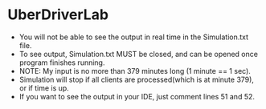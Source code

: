 # UberDriverLab
 * You will not be able to see the output in real time in the Simulation.txt file.
 * To see output, Simulation.txt MUST be closed, and can be opened once program finishes running.
 * NOTE: My input is no more than 379 minutes long (1 minute == 1 sec).
 * Simulation will stop if all clients are processed(which is at minute 379), or if time is up.
 * If you want to see the output in your IDE, just comment lines 51 and 52.
